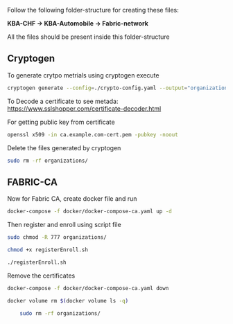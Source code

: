Follow the following folder-structure for creating these files:

**KBA-CHF -> KBA-Automobile -> Fabric-network**

All the files should be present inside this folder-structure

## Cryptogen

To generate crytpo metrials using cryptogen execute

```bash
cryptogen generate --config=./crypto-config.yaml --output="organizations"
```

To Decode a certificate to see metada: https://www.sslshopper.com/certificate-decoder.html

For getting public key from certificate

```bash
openssl x509 -in ca.example.com-cert.pem -pubkey -noout
```

Delete the files generated by cryptogen

```bash
sudo rm -rf organizations/
```

## FABRIC-CA

Now for Fabric CA, create docker file and run

```bash
docker-compose -f docker/docker-compose-ca.yaml up -d
```

Then register and enroll using script file

```bash
sudo chmod -R 777 organizations/

chmod +x registerEnroll.sh

./registerEnroll.sh
```

Remove the certificates

```bash
docker-compose -f docker/docker-compose-ca.yaml down

docker volume rm $(docker volume ls -q)

    sudo rm -rf organizations/
```